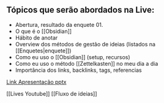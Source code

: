 ## Tópicos que serão abordados na Live:
- Abertura, resultado da enquete 01.
- O que é o [[Obsidian]]
- Hábito de anotar
- Overview dos métodos de gestão de ideias (listados na [[Enquetes|enquete]])
- Como eu uso o [[Obsidian]] (setup, recursos)
- Como eu uso o método [[Zettelkasten]] no meu dia a dia
- Importância dos links, backlinks, tags, referencias

[Link Apresentação pptx](https://gamma.app/docs/Apresentacao-Metodos-de-organizacao-de-ideias-e-projetos-fe2y2iccxh627aq)

[[Lives Youtube]]
[[Fluxo de ideias]]